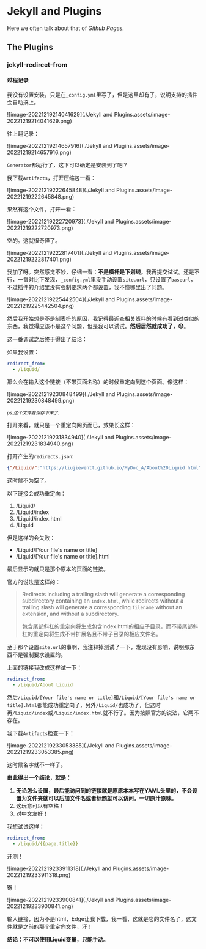 # Jekyll and Plugins

Here we often talk about that of *Github Pages*.

## The Plugins

### jekyll-redirect-from

#### 过程记录

我没有设置安装，只是在`_config.yml`里写了，但是这里却有了，说明支持的插件会自动搞上。

![image-20221219214041629](./Jekyll and Plugins.assets/image-20221219214041629.png)

往上翻记录：

![image-20221219214657916](./Jekyll and Plugins.assets/image-20221219214657916.png)

`Generator`都运行了，这下可以确定是安装到了吧？

我下载`Artifacts`，打开压缩包一看：

![image-20221219222645848](./Jekyll and Plugins.assets/image-20221219222645848.png)

果然有这个文件。打开一看：

![image-20221219222720973](./Jekyll and Plugins.assets/image-20221219222720973.png)

空的。这就很奇怪了。

![image-20221219222817401](./Jekyll and Plugins.assets/image-20221219222817401.png)

我加了呀。突然感觉不妙，仔细一看：**不是横杆是下划线**。我再提交试试。还是不行，一番对比下发现，`_config.yml`里没手动设置`site.url`，只设置了`baseurl`，不过插件的介绍里没有强制要求两个都设置，我不懂哪里出了问题。

![image-20221219225442504](./Jekyll and Plugins.assets/image-20221219225442504.png)

然后我开始想是不是制表符的原因，我记得最近查相关资料的时候有看到过类似的东西，我觉得应该不是这个问题，但是我可以试试。**然后居然就成功了，😓**。

这一番调试之后终于得出了结论：

如果我设置：

``` yaml
redirect_from:
  - /Liquid/
```

那么会在输入这个链接（不带页面名称）的时候重定向到这个页面。像这样：

![image-20221219230848499](./Jekyll and Plugins.assets/image-20221219230848499.png)

<small>*ps.这个文件我保存下来了.*</small>

打开来看，就只是一个重定向网页而已，效果长这样：

![image-20221219231834940](./Jekyll and Plugins.assets/image-20221219231834940.png)

打开产生的`redirects.json`:

``` json
{"/Liquid/":"https://liujiewentt.github.io/MyDoc_A/About%20Liquid.html"}
```

这时候不为空了。

以下链接会成功重定向：

1. /Liquid/
2. /Liquid/index
3. /Liquid/index.html
4. /Liquid

但是这样的会失败：

- /Liquid/[Your file's name or title]
- /Liquid/[Your file's name or title].html

最后显示的就只是那个原本的页面的链接。



官方的说法是这样的：

> Redirects including a trailing slash will generate a corresponding subdirectory containing an `index.html`, while redirects without a trailing slash will generate a corresponding `filename` without an extension, and without a subdirectory.
>
> 包含尾部斜杠的重定向将生成包含index.html的相应子目录，而不带尾部斜杠的重定向将生成不带扩展名且不带子目录的相应文件名。



至于那个设置`site.url`的事啊，我注释掉测试了一下，发现没有影响，说明那东西不是强制要求设置的。

上面的链接我改成这样试一下：

``` yaml
redirect_from:
  - /Liquid/About Liquid
```

然后`/Liquid/[Your file's name or title]`和`/Liquid/[Your file's name or title].html`都能成功重定向了，另外`/Liquid/`也成功了，但这时再`/Liquid/index`或`/Liquid/index.html`就不行了。因为按照官方的说法，它两不存在。

我下载`Artifacts`检查一下：

![image-20221219233053385](./Jekyll and Plugins.assets/image-20221219233053385.png)

这时候名字就不一样了。

**由此得出一个结论，就是：**

1. **无论怎么设置，最后能访问到的链接就是原原本本写在YAML头里的，不会设置为文件夹就可以后加文件名或者标题就可以访问。一切原汁原味。**
2. 这玩意可以有空格！
3. 对中文友好！



我想试试这样：

```yaml
redirect_from:
  - /Liquid/{{page.title}}
```

开测！

![image-20221219233911318](./Jekyll and Plugins.assets/image-20221219233911318.png)

寄！

![image-20221219233900841](./Jekyll and Plugins.assets/image-20221219233900841.png)

输入链接，因为不是html，Edge让我下载，我一看，这就是它的文件名了，这文件就是之前的那个重定向文件，汗！

**结论：不可以使用Liquid变量，只能手动。**



